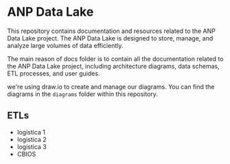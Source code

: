 # ANP Data Lake

This repository contains documentation and resources related to the ANP Data Lake project. The ANP Data Lake is designed to store, manage, and analyze large volumes of data efficiently.

The main reason of docs folder is to contain all the documentation related to the ANP Data Lake project, including architecture diagrams, data schemas, ETL processes, and user guides.

we're using draw.io to create and manage our diagrams. You can find the diagrams in the `diagrams` folder within this repository.

## ETLs

- logistica 1
- logistica 2
- logistica 3
- CBIOS